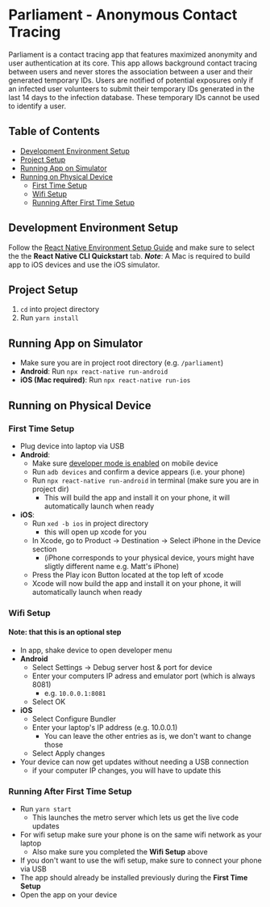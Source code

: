 # Parliament - Anonymous Contact Tracing

Parliament is a contact tracing app that features maximized anonymity and user authentication at its core.
This app allows background contact tracing between users and never stores the association between a user and their generated temporary IDs.
Users are notified of potential exposures only if an infected user volunteers to submit their temporary IDs generated in the last 14 days to the infection database.
These temporary IDs cannot be used to identify a user. 

## Table of Contents
* [Development Environment Setup](#Development-Environment-Setup)
* [Project Setup](#Project-Setup)
* [Running App on Simulator](#Running-App-on-Simulator)
* [Running on Physical Device](#PRunning-on-Physical-Device)
	* [First Time Setup](#First-Time-Setup)
	* [Wifi Setup](#Wifi-Setup)
	* [Running After First Time Setup](#Running-After-First-Time-Setup)



## Development Environment Setup
Follow the [React Native Environment Setup Guide](https://reactnative.dev/docs/environment-setup) and make sure to select the the **React Native CLI Quickstart** tab.
__*Note*__: A Mac is required to build app to iOS devices and use the iOS simulator.

## Project Setup
1. `cd` into project directory
2. Run `yarn install`

## Running App on Simulator
- Make sure you are in project root directory (e.g. `/parliament`)
- **Android**: Run `npx react-native run-android`
- **iOS (Mac required)**: Run `npx react-native run-ios`

## Running on Physical Device
### First Time Setup
- Plug device into laptop via USB
- **Android**: 
    - Make sure [developer mode is enabled](https://www.digitaltrends.com/mobile/how-to-get-developer-options-on-android/) on mobile device
    - Run `adb devices` and confirm a device appears (i.e. your phone)
    - Run `npx react-native run-android` in terminal (make sure you are in project dir)
        - This will build the app and install it on your phone, it will automatically launch when ready 
- **iOS**: 
    - Run `xed -b ios` in project directory
        - this will open up xcode for you
    - In Xcode, go to Product -> Destination -> Select iPhone in the Device section 
        - (iPhone corresponds to your physical device, yours might have sligtly different name e.g. Matt's iPhone)
    - Press the Play icon Button located at the top left of xcode
    - Xcode will now build the app and install it on your phone, it will automatically launch when ready
### Wifi Setup
#### Note: that this is an optional step
- In app, shake device to open developer menu
- **Android**
    - Select Settings -> Debug server host & port for device
    - Enter your computers IP adress and emulator port (which is always 8081)
        - e.g. `10.0.0.1:8081` 
    - Select OK
- **iOS**
    - Select Configure Bundler
    - Enter your laptop's IP address (e.g. 10.0.0.1)
        - You can leave the other entries as is, we don't want to change those
    - Select Apply changes
- Your device can now get updates without needing a USB connection
    - if your computer IP changes, you will have to update this
### Running After First Time Setup
- Run `yarn start`
    - This launches the metro server which lets us get the live code updates
- For wifi setup make sure your phone is on the same wifi network as your laptop
    - Also make sure you completed the __Wifi Setup__ above
- If you don't want to use the wifi setup, make sure to connect your phone via USB
- The app should already be installed previously during the __First Time Setup__
- Open the app on your device
         
